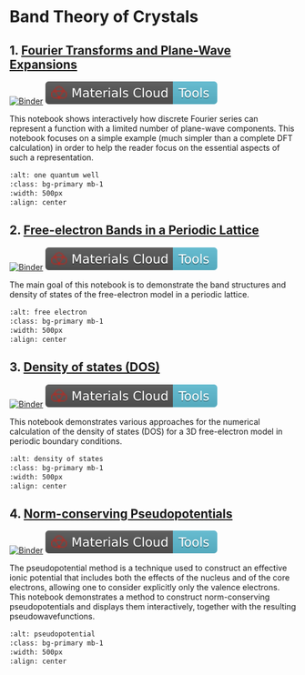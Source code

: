 # **Band Theory of Crystals**

## 1. [Fourier Transforms and Plane-Wave Expansions](https://github.com/osscar-org/quantum-mechanics/blob/develop/notebook/band-theory/FFT_and_planewaves.ipynb)

[![Binder](https://mybinder.org/badge_logo.svg)](https://mybinder.org/v2/gh/osscar-org/quantum-mechanics/develop?urlpath=%2Fvoila%2Frender%2Fnotebook%2Fband-theory%2FFFT_and_planewaves.ipynb)
[![Materials Cloud Tool osscar-qmcourse](https://raw.githubusercontent.com/materialscloud-org/mcloud-badge/main/badges/img/mcloud_badge_tools.svg)](https://osscar-quantum-mechanics.matcloud.xyz/voila/render/band-theory/FFT_and_planewaves.ipynb)

This notebook shows interactively how discrete Fourier series can represent a
function with a limited number of plane-wave components. This notebook focuses on
a simple example (much simpler than a complete DFT calculation) in order to help
the reader focus on the essential aspects of such a representation.

```{image} ./images/fft_planewaves.png
:alt: one quantum well
:class: bg-primary mb-1
:width: 500px
:align: center
```

## 2. [Free-electron Bands in a Periodic Lattice](https://github.com/osscar-org/quantum-mechanics/blob/develop/notebook/band-theory/free_electron.ipynb)

[![Binder](https://mybinder.org/badge_logo.svg)](https://mybinder.org/v2/gh/osscar-org/quantum-mechanics/develop?urlpath=%2Fvoila%2Frender%2Fnotebook%2Fband-theory%2Ffree_electron.ipynb)
[![Materials Cloud Tool osscar-qmcourse](https://raw.githubusercontent.com/materialscloud-org/mcloud-badge/main/badges/img/mcloud_badge_tools.svg)](https://osscar-quantum-mechanics.matcloud.xyz/voila/render/band-theory/free_electron.ipynb)

The main goal of this notebook is to demonstrate the band structures and density
of states of the free-electron model in a periodic lattice.

```{image} ./images/free_electron.png
:alt: free electron
:class: bg-primary mb-1
:width: 500px
:align: center
```

## 3. [Density of states (DOS)](https://github.com/osscar-org/quantum-mechanics/blob/develop/notebook/band-theory/density_of_states.ipynb)

[![Binder](https://mybinder.org/badge_logo.svg)](https://mybinder.org/v2/gh/osscar-org/quantum-mechanics/develop?urlpath=%2Fvoila%2Frender%2Fnotebook%2Fband-theory%2Fdensity_of_states.ipynb)
[![Materials Cloud Tool osscar-qmcourse](https://raw.githubusercontent.com/materialscloud-org/mcloud-badge/main/badges/img/mcloud_badge_tools.svg)](https://osscar-quantum-mechanics.matcloud.xyz/voila/render/band-theory/density_of_states.ipynb)

This notebook demonstrates various approaches for the numerical calculation of
the density of states (DOS) for a 3D free-electron model in periodic boundary
conditions.

```{image} ./images/dos.png
:alt: density of states
:class: bg-primary mb-1
:width: 500px
:align: center
```

## 4. [Norm-conserving Pseudopotentials](https://github.com/osscar-org/quantum-mechanics/blob/develop/notebook/band-theory/pseudopotential.ipynb)

[![Binder](https://mybinder.org/badge_logo.svg)](https://mybinder.org/v2/gh/osscar-org/quantum-mechanics/develop?urlpath=%2Fvoila%2Frender%2Fnotebook%2Fband-theory%2Fpseudopotential.ipynb)
[![Materials Cloud Tool osscar-qmcourse](https://raw.githubusercontent.com/materialscloud-org/mcloud-badge/main/badges/img/mcloud_badge_tools.svg)](https://osscar-quantum-mechanics.matcloud.xyz/voila/render/band-theory/pseudopotential.ipynb)

The pseudopotential method is a technique used to construct an effective ionic potential that includes
both the effects of the nucleus and of the core electrons, allowing one to consider
explicitly only the valence electrons. This notebook demonstrates a method to construct
norm-conserving pseudopotentials and displays them interactively, together
with the resulting pseudowavefunctions.

```{image} ./images/pseudopotential.png
:alt: pseudopotential
:class: bg-primary mb-1
:width: 500px
:align: center
```


